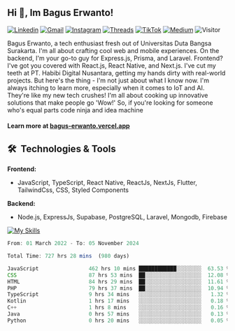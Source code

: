 ## Hi 👋, Im Bagus Erwanto!

[![Linkedin](https://img.shields.io/badge/-baguserwanto-blue?style=flat&logo=Linkedin&logoColor=white)](https://www.linkedin.com/in/baguserwanto/)
[![Gmail](https://img.shields.io/badge/-bagus251001@gmail.com-c14438?style=flat&logo=Gmail&logoColor=white)](mailto:bagus251001@gmail.com)
[![Instagram](https://img.shields.io/badge/-bagus_64byte-e4405f?style=flat&logo=Instagram&logoColor=white)](https://www.instagram.com/bagus_64byte/)
[![Threads](https://img.shields.io/badge/-bagus_64byte-000000?style=flat&logo=threads&logoColor=white)](https://www.threads.net/@bagus_64byte)
[![TikTok](https://img.shields.io/badge/-erwantax-black?style=flat&logo=TikTok&logoColor=white)](https://www.tiktok.com/@erwantax)
[![Medium](https://img.shields.io/badge/-@bagus251001-black?style=flat&logo=Medium&logoColor=white)](https://medium.com/@bagus251001)
![Visitor](https://komarev.com/ghpvc/?username=volumeee&label=Visitor&color=2bbc8a)

Bagus Erwanto, a tech enthusiast fresh out of Universitas Duta Bangsa Surakarta. I'm all about crafting cool web and mobile experiences. On the backend, I'm your go-to guy for Express.js, Prisma, and Laravel. Frontend? I've got you covered with React.js, React Native, and Next.js. I've cut my teeth at PT. Habibi Digital Nusantara, getting my hands dirty with real-world projects. But here's the thing - I'm not just about what I know now. I'm always itching to learn more, especially when it comes to IoT and AI. They're like my new tech crushes! I'm all about cooking up innovative solutions that make people go 'Wow!' So, if you're looking for someone who's equal parts code ninja and idea machine

#### Learn more at [bagus-erwanto.vercel.app](https://bagus-erwanto.vercel.app/about)


## 🛠 &nbsp;Technologies & Tools

**Frontend:**
- JavaScript, TypeScript, React Native, ReactJs, NextJs, Flutter, TailwindCss, CSS, Styled Components

**Backend:**
- Node.js, ExpressJs, Supabase, PostgreSQL, Laravel, Mongodb, Firebase

[![My Skills](https://skillicons.dev/icons?i=javascript,react,typescript,nextjs,java,kotlin,python,html,css,tailwind,nodejs,express,mysql,mongodb,prisma,figma,supabase,postgresql,laravel,firebase,vite,webpack,vercel,git,github,githubactions,androidstudio,arduino,postman,tensorflow&theme=light)](https://skillicons.dev)

<!-- language_times_start -->
```typescript
From: 01 March 2022 - To: 05 November 2024

Total Time: 727 hrs 28 mins  (980 days)

JavaScript                462 hrs 10 mins ████████████░░░░░░░░  63.53 %
CSS                       87 hrs 53 mins  ██░░░░░░░░░░░░░░░░░░  12.08 %
HTML                      84 hrs 29 mins  ██░░░░░░░░░░░░░░░░░░  11.61 %
PHP                       79 hrs 37 mins  ██░░░░░░░░░░░░░░░░░░  10.94 %
TypeScript                9 hrs 34 mins   ░░░░░░░░░░░░░░░░░░░░   1.32 %
Kotlin                    1 hrs 17 mins   ░░░░░░░░░░░░░░░░░░░░   0.18 %
C++                       1 hrs 8 mins    ░░░░░░░░░░░░░░░░░░░░   0.16 %
Java                      0 hrs 57 mins   ░░░░░░░░░░░░░░░░░░░░   0.13 %
Python                    0 hrs 20 mins   ░░░░░░░░░░░░░░░░░░░░   0.05 %
```
<!-- language_times_end -->
